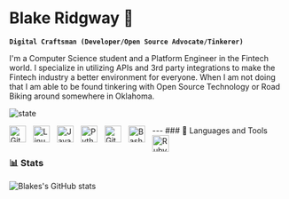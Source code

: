 # Blake Ridgway :wave:

**`Digital Craftsman (Developer/Open Source Advocate/Tinkerer)`**

I'm a Computer Science student and a Platform Engineer in the Fintech world. I
specialize in utilizing APIs and 3rd party integrations to make the Fintech
industry a better environment for everyone. When I am not doing that I am able
to be found tinkering with Open Source Technology or Road Biking around
somewhere in Oklahoma.

   <p align="left">
         <img alt="state" src="https://custom-icon-badges.demolab.com/badge/Oklahoma-USA-purple?style=for-the-badge&logo=location&logoColor=white"/></a>
    </p>
---
### 🧰 Languages and Tools

<img align="left" alt="Git" width="30px" style="padding-right:10px;" src="https://cdn.jsdelivr.net/gh/devicons/devicon/icons/git/git-original.svg" />
<img align="left" alt="Linux" width="30px" style="padding-right:10px;" src="https://cdn.jsdelivr.net/gh/devicons/devicon/icons/linux/linux-original.svg" />
<img align="left" alt="JavaScript" width="30px" style="padding-right:10px;" src="https://cdn.jsdelivr.net/gh/devicons/devicon/icons/javascript/javascript-plain.svg" />
<img align="left" alt="Python" width="30px" style="padding-right:10px;" src="https://cdn.jsdelivr.net/gh/devicons/devicon/icons/python/python-plain.svg" />
<img align="left" alt="GitHub" width="30px" style="padding-right:10px;" src="https://cdn.jsdelivr.net/gh/devicons/devicon/icons/github/github-original.svg" />
<img align="left" alt="Bash" width="30px" style="padding-right:10px;" src="https://cdn.jsdelivr.net/gh/devicons/devicon/icons/bash/bash-original.svg" />
<img align="left" alt="Ruby" width="30px" style="padding-right:10px;"
src="https://cdn.jsdelivr.net/gh/devicons/devicon/icons/ruby/ruby-original-wordmark.svg"/>
<br />

#

### 📊 Stats

![Blakes's GitHub stats](https://github-readme-stats.vercel.app/api?username=forrestknight&show_icons=true&theme=gruvbox)

#

[website]: https://blakeridgway.dev
